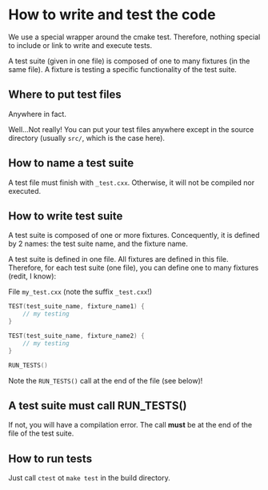 # How to write and test the code
We use a special wrapper around the cmake test. Therefore, nothing special to include or link to write and execute tests.

A test suite (given in one file) is composed of one to many fixtures (in the same file). A fixture is testing a specific functionality of the test suite.

## Where to put test files
Anywhere in fact.

Well...Not really! You can put your test files anywhere except in the source directory (usually `src/`, which is the case here).

## How to name a test suite
A test file must finish with `_test.cxx`. Otherwise, it will not be compiled nor executed.

## How to write test suite
A test suite is composed of one or more fixtures. Concequently, it is defined by 2 names: the test suite name, and the fixture name.

A test suite is defined in one file. All fixtures are defined in this file. Therefore, for each test suite (one file), you can define one to many fixtures (redit, I know):

File `my_test.cxx` (note the suffix `_test.cxx`!)
```cpp
TEST(test_suite_name, fixture_name1) {
    // my testing
}

TEST(test_suite_name, fixture_name2) {
    // my testing
}

RUN_TESTS()
```
Note the `RUN_TESTS()` call at the end of the file (see below)!

## A test suite must call RUN_TESTS()
If not, you will have a compilation error.
The call **must** be at the end of the file of the test suite.

## How to run tests
Just call `ctest` ot `make test` in the build directory.
